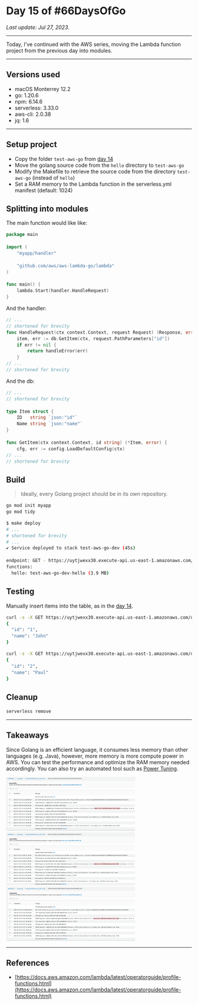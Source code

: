 # Day 15 of #66DaysOfGo

_Last update:  Jul 27, 2023_.

---

Today, I've continued with the AWS series, moving the Lambda function project from the previous day into modules.

---

## Versions used

- macOS Monterrey 12.2
- go: 1.20.6
- npm: 6.14.6
- serverless: 3.33.0
- aws-cli: 2.0.38
- jq: 1.6

---

## Setup project

- Copy the folder `test-aws-go` from [day 14](../../week02/day14/)
- Move the golang source code from the `hello` directory to `test-aws-go`
- Modify the Makefile to retrieve the source code from the directory `test-aws-go` (instead of `hello`)
- Set a RAM memory to the Lambda function in the serverless.yml manifest (default: 1024)

## Splitting into modules

The main function would like like:

```go
package main

import (
    "myapp/handler"

    "github.com/aws/aws-lambda-go/lambda"
)

func main() {
    lambda.Start(handler.HandleRequest)
}
```

And the handler:

```go
// ...
// shortened for brevity
func HandleRequest(ctx context.Context, request Request) (Response, error) {
    item, err := db.GetItem(ctx, request.PathParameters["id"])
    if err != nil {
        return handleError(err)
    }
// ...
// shortened for brevity
```

And the db:

```go
// ...
// shortened for brevity

type Item struct {
    ID   string `json:"id"`
    Name string `json:"name"`
}

func GetItem(ctx context.Context, id string) (*Item, error) {
    cfg, err := config.LoadDefaultConfig(ctx)
// ...
// shortened for brevity
```

## Build

> Ideally, every Golang project should be in its own repository.

```bash
go mod init myapp
go mod tidy
```

```bash
$ make deploy
# ...
# shortened for brevity
# ...
✔ Service deployed to stack test-aws-go-dev (45s)

endpoint: GET - https://uytjwexx30.execute-api.us-east-1.amazonaws.com/dev/hello/{id}
functions:
  hello: test-aws-go-dev-hello (3.9 MB)
```

## Testing

Manually insert items into the table, as in the [day 14](../../week02/day14/).

```bash
curl -s -X GET https://uytjwexx30.execute-api.us-east-1.amazonaws.com/dev/hello/1 | jq .
{
  "id": "1",
  "name": "John"
}
```

```bash
curl -s -X GET https://uytjwexx30.execute-api.us-east-1.amazonaws.com/dev/hello/1 | jq .
{
  "id": "2",
  "name": "Paul"
}
```

## Cleanup

```bash
serverless remove
```

---

## Takeaways

Since Golang is an efficient language, it consumes less memory than other languages (e.g. Java), however, more memory is more compute power in AWS. You can test the performance and optimize the RAM memory needed accordingly. You can also try an automated tool such as [Power Tuning](https://docs.aws.amazon.com/lambda/latest/operatorguide/profile-functions.html).

<img src="readme-images/128.png" alt="128 RAM" width="350"/>

<img src="readme-images/256.png" alt="256 RAM" width="350"/>

<img src="readme-images/1024-default.png" alt="1024 RAM" width="350"/>

---

## References

- [https://docs.aws.amazon.com/lambda/latest/operatorguide/profile-functions.html](https://docs.aws.amazon.com/lambda/latest/operatorguide/profile-functions.html)

